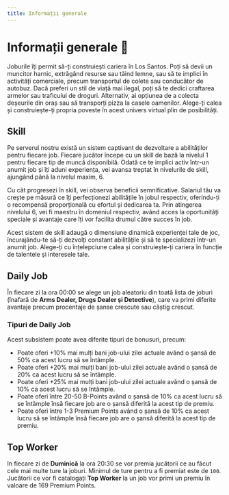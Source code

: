 ```yaml
---
title: Informații generale
---
```


# Informații generale 🥸
Joburile îți permit să-ți construiești cariera în Los Santos. Poți să devii un muncitor harnic, extrăgând resurse sau tăind lemne, sau să te implici în activități comerciale, precum transportul de colete sau conducător de autobuz. Dacă preferi un stil de viață mai ilegal, poți să te dedici craftarea armelor sau traficului de droguri. Alternativ, ai opțiunea de a colecta deșeurile din oraș sau să transporți pizza la casele oamenilor. Alege-ți calea și construiește-ți propria poveste în acest univers virtual plin de posibilități.

## Skill
Pe serverul nostru există un sistem captivant de dezvoltare a abilităților pentru fiecare job. Fiecare jucător începe cu un skill de bază la nivelul 1 pentru fiecare tip de muncă disponibilă. Odată ce te implici activ într-un anumit job și îți aduni experiența, vei avansa treptat în nivelurile de skill, ajungând până la nivelul maxim, 6.

Cu cât progresezi în skill, vei observa beneficii semnificative. Salariul tău va crește pe măsură ce îți perfecționezi abilitățile în jobul respectiv, oferindu-ți o recompensă proporțională cu efortul și dedicarea ta. Prin atingerea nivelului 6, vei fi maestru în domeniul respectiv, având acces la oportunități speciale și avantaje care îți vor facilita drumul către succes în job.

Acest sistem de skill adaugă o dimensiune dinamică experienței tale de joc, încurajându-te să-ți dezvolți constant abilitățile și să te specializezi într-un anumit job. Alege-ți cu înțelepciune calea și construiește-ți cariera în funcție de talentele și interesele tale.

## Daily Job
În fiecare zi la ora 00:00 se alege un job aleatoriu din toată lista de joburi (înafară de **Arms Dealer, Drugs Dealer și Detective**), care va primi diferite avantaje precum procentaje de șanse crescute sau câștig crescut.

### Tipuri de Daily Job
Acest subsistem poate avea diferite tipuri de bonusuri, precum:

- Poate oferi +10% mai mulți bani job-ului zilei actuale având o șansă de 50% ca acest lucru să se întâmple.
- Poate oferi +20% mai mulți bani job-ului zilei actuale având o șansă de 20% ca acest lucru să se întâmple.
- Poate oferi +25% mai mulți bani job-ului zilei actuale având o șansă de 10% ca acest lucru să se întâmple.
- Poate oferi între 20-50 B-Points având o șansă de 10% ca acest lucru să se întâmple însă fiecare job are o șansă diferită la acest tip de premiu.
- Poate oferi între 1-3 Premium Points având o șansă de 10% ca acest lucru să se întâmple însă fiecare job are o șansă diferită la acest tip de premiu.

## Top Worker

In fiecare zi de **Duminică** la ora 20:30 se vor premia jucătorii ce au făcut cele mai multe ture la joburi.
Minimul de ture pentru a fi premiat este de `100`.
Jucătorii ce vor fi catalogați **Top Worker** la un job vor primi un premiu în valoare de 169 Premium Points.

